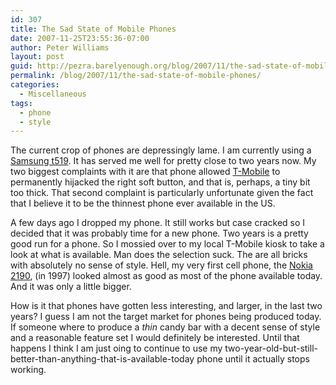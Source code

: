 ```yaml
---
id: 307
title: The Sad State of Mobile Phones
date: 2007-11-25T23:55:36-07:00
author: Peter Williams
layout: post
guid: http://pezra.barelyenough.org/blog/2007/11/the-sad-state-of-mobile-phones/
permalink: /blog/2007/11/the-sad-state-of-mobile-phones/
categories:
  - Miscellaneous
tags:
  - phone
  - style
---
```

The current crop of phones are depressingly lame. I am currently using a [Samsung t519](http://reviews.cnet.com/cell-phones/samsung-trace-sgh-t519/4505-6454_7-32069582.html). It has served me well for pretty close to two years now. My two biggest complaints with it are that phone allowed [T-Mobile](http://www.t-mobile.com) to permanently hijacked the right soft button, and that is, perhaps, a tiny bit too thick. That second complaint is particularly unfortunate given the fact that I believe it to be the thinnest phone ever available in the US.

A few days ago I dropped my phone. It still works but case cracked so I decided that it was probably time for a new phone. Two years is a pretty good run for a phone. So I mossied over to my local T-Mobile kiosk to take a look at what is available. Man does the selection suck. The are all bricks with absolutely no sense of style. Hell, my very first cell phone, the [Nokia 2190](http://www.cellular-news.com/phones/Nokia_2190.php), (in 1997) looked almost as good as most of the phone available today. And it was only a little bigger.

How is it that phones have gotten less interesting, and larger, in the last two years? I guess I am not the target market for phones being produced today. If someone where to produce a _thin_ candy bar with a decent sense of style and a reasonable feature set I would definitely be interested. Until that happens I think I am just oing to continue to use my two-year-old-but-still-better-than-anything-that-is-available-today phone until it actually stops working.